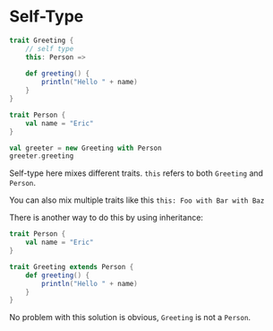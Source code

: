 # Self-Type

```scala
trait Greeting {
	// self type
	this: Person =>
	
	def greeting() {
		println("Hello " + name)
	}
}

trait Person {
	val name = "Eric"
}

val greeter = new Greeting with Person
greeter.greeting
```

Self-type here mixes different traits. `this` refers to both `Greeting` and `Person`.

You can also mix multiple traits like this `this: Foo with Bar with Baz`

There is another way to do this by using inheritance:

```scala
trait Person {
	val name = "Eric"
}

trait Greeting extends Person {
	def greeting() {
		println("Hello " + name)
	}
}
```

No problem with this solution is obvious, `Greeting` is not a `Person`.

